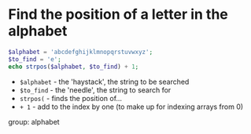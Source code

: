 # Find the position of a letter in the alphabet

```php
$alphabet = 'abcdefghijklmnopqrstuvwxyz';
$to_find = 'e';
echo strpos($alphabet, $to_find) + 1;
```

- ``$alphabet`` - the 'haystack', the string to be searched
- ``$to_find`` - the 'needle', the string to search for
- ``strpos(`` - finds the position of...
- ``+ 1`` - add to the index by one (to make up for indexing arrays from 0)

group: alphabet


